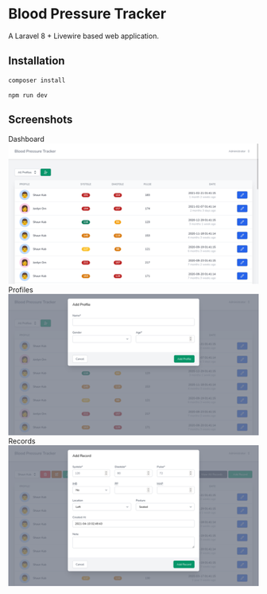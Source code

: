 # Blood Pressure Tracker
A Laravel 8 + Livewire based web application.

## Installation
```
composer install
```
```
npm run dev
```


## Screenshots
Dashboard
![screenshot-01.png](https://raw.githubusercontent.com/lsnt4/blood-pressure-tracker/master/screenshots/screenshot-01.png)
Profiles
![screenshot-02.png](https://raw.githubusercontent.com/lsnt4/blood-pressure-tracker/master/screenshots/screenshot-02.png)
Records
![screenshot-03.png](https://raw.githubusercontent.com/lsnt4/blood-pressure-tracker/master/screenshots/screenshot-03.png)
